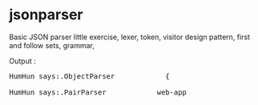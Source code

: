 jsonparser
==========

Basic JSON parser little exercise, lexer, token, visitor design pattern, first and follow sets, grammar,


Output : 
<pre>
HumHun says:.ObjectParser            {

HumHun says:.PairParser            web-app
</pre>
